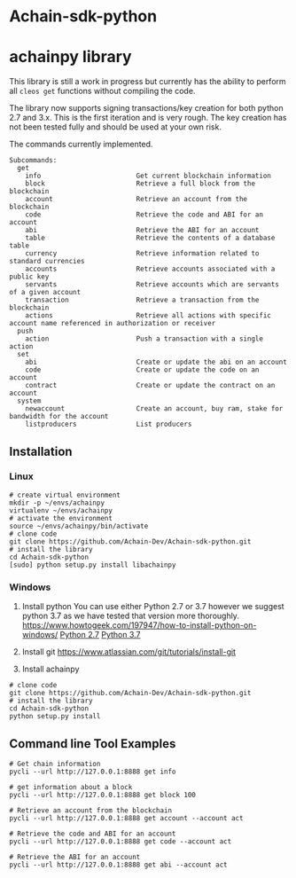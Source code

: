# Achain-sdk-python

# achainpy library

This library is still a work in progress but currently has the ability to perform all `cleos get` functions without compiling the code.

The library now supports signing transactions/key creation for both python 2.7 and 3.x. This is the first iteration and is very rough. The key creation has not been tested fully and should be used at your own risk.

The commands currently implemented.

```
Subcommands:
  get
    info                        Get current blockchain information
    block                       Retrieve a full block from the blockchain
    account                     Retrieve an account from the blockchain
    code                        Retrieve the code and ABI for an account
    abi                         Retrieve the ABI for an account
    table                       Retrieve the contents of a database table
    currency                    Retrieve information related to standard currencies
    accounts                    Retrieve accounts associated with a public key
    servants                    Retrieve accounts which are servants of a given account
    transaction                 Retrieve a transaction from the blockchain
    actions                     Retrieve all actions with specific account name referenced in authorization or receiver
  push
    action                      Push a transaction with a single action
  set
    abi                         Create or update the abi on an account
    code                        Create or update the code on an account
    contract                    Create or update the contract on an account
  system
    newaccount                  Create an account, buy ram, stake for bandwidth for the account
    listproducers               List producers
```

## Installation

### Linux

```
# create virtual environment
mkdir -p ~/envs/achainpy
virtualenv ~/envs/achainpy
# activate the environment
source ~/envs/achainpy/bin/activate
# clone code
git clone https://github.com/Achain-Dev/Achain-sdk-python.git
# install the library
cd Achain-sdk-python
[sudo] python setup.py install libachainpy

```
### Windows

1. Install python
   You can use either Python 2.7 or 3.7 however we suggest python 3.7 as we have tested that version more thoroughly.
   https://www.howtogeek.com/197947/how-to-install-python-on-windows/
   [Python 2.7](https://www.python.org/downloads/release/python-2715/)
   [Python 3.7](https://www.python.org/downloads/release/python-370/)

2. Install git
   https://www.atlassian.com/git/tutorials/install-git

3. Install achainpy

```
# clone code
git clone https://github.com/Achain-Dev/Achain-sdk-python.git
# install the library
cd Achain-sdk-python
python setup.py install

```
## Command line Tool Examples

```
# Get chain information
pycli --url http://127.0.0.1:8888 get info

# get information about a block
pycli --url http://127.0.0.1:8888 get block 100

# Retrieve an account from the blockchain
pycli --url http://127.0.0.1:8888 get account --account act

# Retrieve the code and ABI for an account
pycli --url http://127.0.0.1:8888 get code --account act

# Retrieve the ABI for an account
pycli --url http://127.0.0.1:8888 get abi --account act

```
